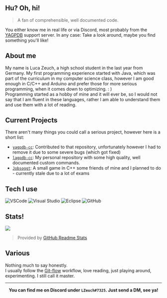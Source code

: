 ## Hu? Oh, hi!
> A fan of comprehensible, well documented code.

You either know me in real life or via Discord, most probably from the [YAGPDB](https://yagpdb.xyz/) support server.
In any case: Take a look around, maybe you find something you'll like!

## About me
My name is Luca Zeuch, a high school student in the last year from Germany. My first programming experience started with Java, which was part of the curriculum in my computer science class, however I am good enough in C/C++ and Arduino and prefer those for more serious programming, when it comes down to optimizing. : )<br/>
Programming started as a hobby of mine and it will ever be, so I would not say that I am fluent in these languages, rather I am able to understand them and use them with a lot of reading.

## Current Projects
There aren't many things you could call a serious project, however here is a short list:

- [`yagpdb-cc`](https://github.com/yagpdb-cc/yagpdb-cc): Contributed to that repository, unfortunately however I had to remove it due to some severe bugs (which got fixed)
- [`lagpdb-cc`](https://github.com/l-zeuch/lagpdb-cc): My personal repository with some high quality, well documented custom commands.
- [`Jobsoggt`](https://github.com/Goldscar1/Jobsjoggt): A small game in C++ some friends of mine and I planned to do - currently stale due to a lot of exams


## Tech I use
![VSCode](https://img.shields.io/static/v1?label=VSCode&message=1.53.1-stable&style=for-the-badge&color=007ACC&logo=visual-studio-code)
![Visual Studio](https://img.shields.io/static/v1?label=Visual%20Studio&message=2019&style=for-the-badge&color=5C2D91&logo=visual-studio)
![Eclipse](https://img.shields.io/static/v1?label=Eclipse-IDE&message=2020-6&style=for-the-badge&color=Cb812C&logo=eclipse)
![GitHub](https://img.shields.io/static/v1?label=GitHub&message=l-zeuch&color=191717&style=for-the-badge&logo=github)

## Stats!
<img align="center" src="https://github-readme-stats.vercel.app/api?username=l-zeuch&show_icons=true&title_color=4F8CC9&hide_border=true&icon_color=4F8CC9&theme=radical&hide_title=true&count_private=true"/>

> Provided by [GitHub Readme Stats](https://github.com/anuraghazra/github-readme-stats)

## Various
Nothing much to say honestly.<br/>
I usually follow the [Git-flow](https://nvie.com/posts/a-successful-git-branching-model/) workflow, love reading, just playing around, experimenting. I still call it master.

---
<div align="center">
    <strong>You can find me on Discord under <code>LZeuch#7325</code>. Just send a DM, see ya!</strong>
</div>
